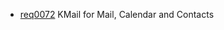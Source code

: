 * [req0072](https://github.com/DomainDrivenArchitecture/ddaRequirement/blob/master/en/requirements/req0072.md) KMail for Mail, Calendar and Contacts